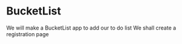 # BucketList
We will make a BucketList app to add our to do list
We shall create a registration page
